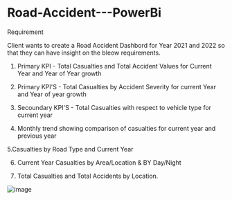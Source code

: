 # Road-Accident---PowerBi

Requirement

Client wants to create a Road Accident Dashbord for Year 2021 and 2022 so that they can have insight on the bleow requirements.

1. Primary KPI - Total Casualties and Total Accident Values for Current Year and Year of Year growth

2. Primary KPI'S - Total Casualties by Accident Severity for current Year and Year of year growth

3. Secoundary KPI'S - Total Casualties with respect to vehicle type for current year

4. Monthly trend showing comparison of casualties for current year and previous year


5.Casualties by Road Type and Current Year

6. Current Year Casualties by Area/Location & BY Day/Night

7. Total Casualties and Total Accidents by Location.




![image](https://github.com/Piriyanka18/Road-Accident---PowerBi/assets/80697383/f5bfe17c-c335-448a-95f6-c7461df2e3ab)
